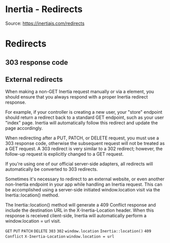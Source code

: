 # Inertia - Redirects

Source: https://inertiajs.com/redirects

# Redirects

## 303 response code

## External redirects

When making a non-GET Inertia request manually or via a element, you should ensure that you always respond with a proper Inertia redirect response.

For example, if your controller is creating a new user, your "store" endpoint should return a redirect back to a standard GET endpoint, such as your user "index" page. Inertia will automatically follow this redirect and update the page accordingly.

When redirecting after a PUT, PATCH, or DELETE request, you must use a 303 response code, otherwise the subsequent request will not be treated as a GET request. A 303 redirect is very similar to a 302 redirect; however, the follow-up request is explicitly changed to a GET request.

If you're using one of our official server-side adapters, all redirects will automatically be converted to 303 redirects.

Sometimes it's necessary to redirect to an external website, or even another non-Inertia endpoint in your app while handling an Inertia request. This can be accomplished using a server-side initiated window.location visit via the Inertia::location() method.

The Inertia::location() method will generate a 409 Conflict response and include the destination URL in the X-Inertia-Location header. When this response is received client-side, Inertia will automatically perform a window.location = url visit.

`GET`
`PUT`
`PATCH`
`DELETE`
`303`
`302`
`window.location`
`Inertia::location()`
`409 Conflict`
`X-Inertia-Location`
`window.location = url`